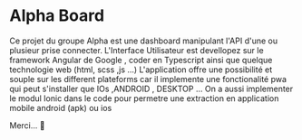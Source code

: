 # Alpha Board

Ce projet du groupe Alpha est une dashboard manipulant l'API d'une ou plusieur prise connecter.
L'Interface Utilisateur est devellopez sur le framework Angular de Google , coder en Typescript ainsi que quelque technologie web (html, scss ,js ...)
L'application offre une possibilité et souple sur les different plateforms car il implemente une fonctionalité pwa qui peut s'installer que IOs ,ANDROID , DESKTOP ...
On a aussi implementer le modul Ionic dans le code pour permetre une extraction en application mobile android (apk) ou ios 

Merci... 👊
